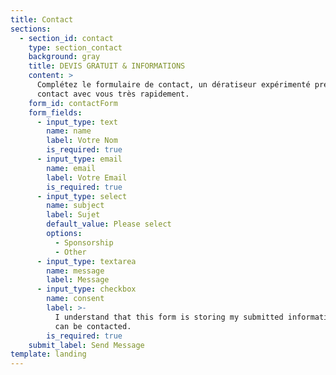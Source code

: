 ```yaml
---
title: Contact
sections:
  - section_id: contact
    type: section_contact
    background: gray
    title: DEVIS GRATUIT & INFORMATIONS
    content: >
      Complétez le formulaire de contact, un dératiseur expérimenté prendra
      contact avec vous très rapidement.
    form_id: contactForm
    form_fields:
      - input_type: text
        name: name
        label: Votre Nom
        is_required: true
      - input_type: email
        name: email
        label: Votre Email
        is_required: true
      - input_type: select
        name: subject
        label: Sujet
        default_value: Please select
        options:
          - Sponsorship
          - Other
      - input_type: textarea
        name: message
        label: Message
      - input_type: checkbox
        name: consent
        label: >-
          I understand that this form is storing my submitted information so I
          can be contacted.
        is_required: true
    submit_label: Send Message
template: landing
---
```

